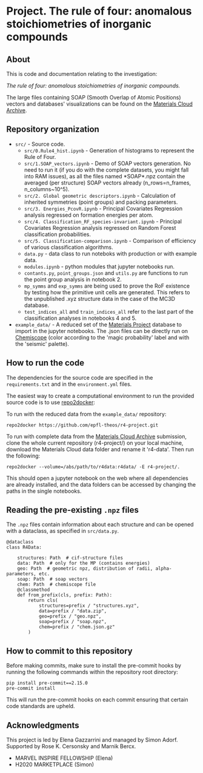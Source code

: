 # Project. The rule of four: anomalous stoichiometries of inorganic compounds

## About

This is code and documentation relating to the investigation:

*The rule of four: anomalous stoichiometries of inorganic compounds.*

The large files containing SOAP (Smooth Overlap of Atomic Positions) vectors and databases' visualizations can be found on the [Materials Cloud Archive](https://archive.materialscloud.org/record/2023.104).

## Repository organization

- `src/` - Source code.
    - `src/0.Rule4_hist.ipynb` - Generation of histograms to represent the Rule of Four.
    - `src/1.SOAP_vectors.ipynb` - Demo of SOAP vectors generation. No need to run it (if you do with the complete datasets, you might fall into RAM issues), as all the files named \*SOAP\*.npz contain the averaged (per structure) SOAP vectors already (n_rows=n_frames, n_columns~10^5).
    - `src/2. Global geometric descriptors.ipynb` - Calculation of inherited symmetries (point groups) and packing parameters.
    - `src/3. Energies_PcovR.ipynb` - Principal Covariates Regression analysis regressed on formation energies per atom.
    - `src/4. Classification_RF_species-invariant.ipynb` - Principal Covariates Regression analysis regressed on Random Forest classification probabilities.
    - `src/5. Classification-comparison.ipynb` - Comparison of efficiency of various classification algorithms.
    - `data.py` - data class to run noteboks with production or with example data.
    - `modules.ipynb` - python modules that jupyter notebooks run.
    - `contants.py`, `point_groups.json` and `utils.py` are functions to run the point group analysis in notebook 2. 
    - `mp_symms` and `exp_symms` are being used to prove the RoF existence by testing how the primitive unit cells are generated. This refers to the unpublished .xyz structure data in the case of the MC3D database. 
    - `test_indices_all` and `train_indices_all` refer to the last part of the classification analyses in notebooks 4 and 5. 
- `example_data/` - A reduced set of the [Materials Project](https://materialsproject.org/) database to import in the jupyter notebooks. The .json files can be directly run on [Chemiscope](https://chemiscope.org/) (color according to the 'magic probability' label and with the 'seismic' palette).

## How to run the code

The dependencies for the source code are specified in the `requirements.txt` and in the `environment.yml` files.

The easiest way to create a computational environment to run the provided source code is to use [repo2docker](https://repo2docker.readthedocs.io/):

To run with the reduced data from the `example_data/` repository:

```console
repo2docker https://github.com/epfl-theos/r4-project.git
```
To run with complete data from the [Materials Cloud Archive](https://archive.materialscloud.org/record/2023.104) submission, clone the whole current repository (r4-project/) on your local machine, download the Materials Cloud data folder and rename it 'r4-data'. Then run the following:

```console
repo2docker --volume=/abs/path/to/r4data:r4data/ -E r4-project/.
```
This should open a jupyter notebook on the web where all dependencies are already installed, and the data folders can be accessed by changing the paths in the single notebooks.


## Reading the pre-existing `.npz` files 

The `.npz` files contain information about each structure and can be opened with a dataclass, as specified in `src/data.py`. 

```
@dataclass
class R4Data:

    structures: Path  # cif-structure files
    data: Path  # only for the MP (contains energies)
    geo: Path  # geometric npz, distribution of radii, alpha-parameters, etc.
    soap: Path  # soap vectors
    chem: Path  # chemiscope file
    @classmethod
    def from_prefix(cls, prefix: Path):
        return cls(
            structures=prefix / "structures.xyz",
            data=prefix / "data.zip",
            geo=prefix / "geo.npz", 
            soap=prefix / "soap.npz",           
            chem=prefix / "chem.json.gz"
        )
```

## How to commit to this repository

Before making commits, make sure to install the pre-commit hooks by running the following commands within the repository root directory:

```console
pip install pre-commit==2.15.0
pre-commit install
```

This will run the pre-commit hooks on each commit ensuring that certain code standards are upheld.

## Acknowledgments

This project is led by Elena Gazzarrini and managed by Simon Adorf.
Supported by Rose K. Cersonsky and Marnik Bercx.

 - MARVEL INSPIRE FELLOWSHIP (Elena)
 - H2020 MARKETPLACE (Simon)
